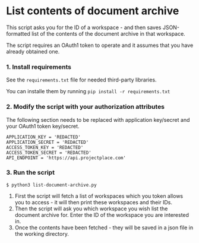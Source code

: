 # List contents of document archive

This script asks you for the ID of a workspace - and then saves JSON-formatted list of the contents
of the document archive in that workspace.

The script requires an OAuth1 token to operate and it assumes that you have already obtained one.

### 1. Install requirements

See the `requirements.txt` file for needed third-party libraries.

You can installe them by running `pip install -r requirements.txt`

### 2. Modify the script with your authorization attributes

The following section needs to be replaced with application key/secret and your OAuth1 token key/secret.

```
APPLICATION_KEY = 'REDACTED'
APPLICATION_SECRET = 'REDACTED'
ACCESS_TOKEN_KEY = 'REDACTED'
ACCESS_TOKEN_SECRET = 'REDACTED'
API_ENDPOINT = 'https://api.projectplace.com'
```

### 3. Run the script

```
$ python3 list-document-archive.py
```

1. First the script will fetch a list of workspaces which you token allows you to access - it will
   then print these workspaces and their IDs.
2. Then the script will ask you which workspace you wish list the document archive for. Enter the ID of the
   workspace you are interested in.
3. Once the contents have been fetched - they will be saved in a json file in the working directory.
